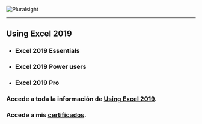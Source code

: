 ![Pluralsight](https://www.devprojournal.com/wp-content/uploads/2019/10/Pluralsight_logo_F-11.png)
***
## Using Excel 2019
   * ### Excel 2019 Essentials
   * ### Excel 2019 Power users
   * ### Excel 2019 Pro

### Accede a toda la información de [Using Excel 2019](https://www.pluralsight.com/paths/using-excel-2019).

### Accede a mis [certificados](https://ibb.co/album/rk0knV).